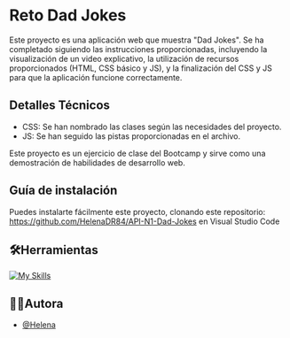 # Reto Dad Jokes

Este proyecto es una aplicación web que muestra "Dad Jokes". Se ha completado siguiendo las instrucciones proporcionadas, incluyendo la visualización de un video explicativo, la utilización de recursos proporcionados (HTML, CSS básico y JS), y la finalización del CSS y JS para que la aplicación funcione correctamente.

## Detalles Técnicos

- CSS: Se han nombrado las clases según las necesidades del proyecto.
- JS: Se han seguido las pistas proporcionadas en el archivo.

Este proyecto es un ejercicio de clase del Bootcamp y sirve como una demostración de habilidades de desarrollo web.

## Guía de instalación
Puedes instalarte fácilmente este proyecto, clonando este repositorio: https://github.com/HelenaDR84/API-N1-Dad-Jokes
 en Visual Studio Code

## 🛠️Herramientas

[![My Skills](https://skillicons.dev/icons?i=js,html,css,github,vscode)](https://skillicons.dev)

##  👩‍💻Autora
- [@Helena](https://github.com/HelenaDR84)
